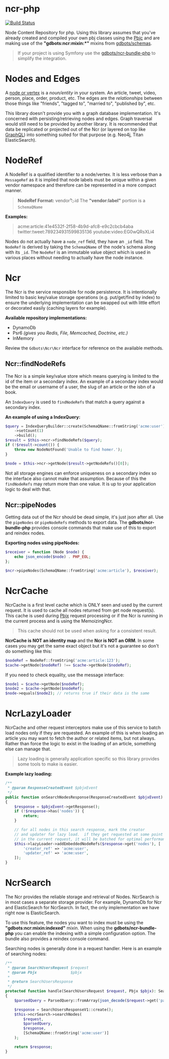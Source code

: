 ncr-php
=============

[![Build Status](https://api.travis-ci.org/gdbots/ncr-php.svg)](https://travis-ci.org/gdbots/ncr-php)

Node Content Repository for php.  Using this library assumes that you've already created and compiled your own pbj classes using the [Pbjc](https://github.com/gdbots/pbjc-php) and are making use of the __"gdbots:ncr:mixin:*"__ mixins from [gdbots/schemas](https://github.com/gdbots/schemas).

> If your project is using Symfony use the [gdbots/ncr-bundle-php](https://github.com/gdbots/ncr-bundle-php) to simplify the integration.


# Nodes and Edges
A [node or vertex](https://en.wikipedia.org/wiki/Graph_theory) is a _noun/entity_ in your system. An article, tweet, video, person, place, order, product, etc.  The edges are the _relationships_ between those things like "friends", "tagged to", "married to", "published by", etc.

This library doesn't provide you with a graph database implementation.  It's concerned with persisting/retrieving nodes and edges.  Graph traversal would still need to be provided by another library.  It is recommended that data be replicated or projected out of the Ncr (or layered on top like [GraphQL](http://graphql.org/)) into something suited for that purpose (e.g. Neo4j, Titan ElasticSearch).


# NodeRef
A NodeRef is a qualified identifier to a node/vertex.  It is less verbose than a `MessageRef` as it is implied that node labels must be unique within a given vendor namespace and therefore can be represented in a more compact manner.

> __NodeRef Format:__ vendor:label:id
> The __"vendor:label"__ portion is a `SchemaQName`

__Examples:__

> acme:article:41e4532f-2f58-4b9d-afc8-e9c2cbcb4aba
> twitter:tweet:789234931599835136
> youtube:video:EG0wQRsXLi4

Nodes do not actually have a `node_ref` field, they have an `_id` field.  The `NodeRef` is derived by taking the `SchemaQName` of the node's schema along with its `_id`.  The `NodeRef` is an immutable value object which is used in various places without needing to actually have the node instance.


# Ncr
The Ncr is the service responsible for node persistence.  It is intentionally limited to basic key/value storage operations (e.g. put/get/find by index) to ensure the underlying implementation can be swapped out with little effort or decorated easily (caching layers for example).

__Available repository implementations:__

+ DynamoDb
+ Psr6 _(gives you Redis, File, Memcached, Doctrine, etc.)_
+ InMemory

Review the `Gdbots\Ncr\Ncr` interface for reference on the available methods.

## Ncr::findNodeRefs
The Ncr is a simple key/value store which means querying is limited to the id of the item or a secondary index.  An example of a secondary index would be the email or username of a user, the slug of an article or the isbn of a book.

An `IndexQuery` is used to `findNodeRefs` that match a query against a secondary index.

__An example of using a IndexQuery:__

```php
$query = IndexQueryBuilder::create(SchemaQName::fromString('acme:user'), 'email', 'homer@simpson.com')
    ->setCount(1)
    ->build();
$result = $this->ncr->findNodeRefs($query);
if (!$result->count()) {
    throw new NodeNotFound('Unable to find homer.');
}

$node = $this->ncr->getNode($result->getNodeRefs()[0]);
```
Not all storage engines can enforce uniqueness on a secondary index so the interface also cannot make that assumption.  Because of this the `findNodeRefs` may return more than one value.  It is up to your application logic to deal with that.


## Ncr::pipeNodes
Getting data out of the Ncr should be dead simple, it's just json after all.  Use the `pipeNodes` or `pipeNodeRefs` methods to export data.  The __gdbots/ncr-bundle-php__ provides console commands that make use of this to export and reindex nodes.

__Exporting nodes using pipeNodes:__

```php
$receiver = function (Node $node) {
    echo json_encode($node) . PHP_EOL;
};

$ncr->pipeNodes(SchemaQName::fromString('acme:article'), $receiver);
```


# NcrCache
NcrCache is a first level cache which is ONLY seen and used by the current request.  It is used to cache all nodes returned from get node request(s).  This cache is used during [Pbjx](https://github.com/gdbots/pbjx-php) request processing or if the Ncr is running in the current process and is using the MemoizingNcr.

> This cache should not be used when asking for a consistent result.

__NcrCache is NOT an identity map__ and the __Ncr is NOT an ORM__. In some cases you may get the same exact object but it's not a guarantee so don't do something like this:

```php
$nodeRef = NodeRef::fromString('acme:article:123');
$cache->getNode($nodeRef) !== $cache->getNode($nodeRef);
```

If you need to check equality, use the message interface:

```php
$node1 = $cache->getNode($nodeRef);
$node2 = $cache->getNode($nodeRef);
$node->equals($node2); // returns true if their data is the same
```


# NcrLazyLoader
NcrCache and other request interceptors make use of this service to batch load nodes only if they are requested.  An example of this is when loading an article you may want to fetch the author or related items, but not always.  Rather than force the logic to exist in the loading of an article, something else can manage that.

> Lazy loading is generally application specific so this library provides some tools to make is easier.

__Example lazy loading:__

```php
/**
 * @param ResponseCreatedEvent $pbjxEvent
 */
public function onSearchNodesResponse(ResponseCreatedEvent $pbjxEvent): void
{
    $response = $pbjxEvent->getResponse();
    if (!$response->has('nodes')) {
        return;
    }

    // for all nodes in this search response, mark the creator
    // and updater for lazy load.  if they get requested at some point
    // in the current request, it will be batched for optimal performance
    $this->lazyLoader->addEmbeddedNodeRefs($response->get('nodes'), [
        'creator_ref' => 'acme:user',
        'updater_ref' => 'acme:user',
    ]);
}
```


# NcrSearch
The Ncr provides the reliable storage and retrieval of Nodes.  NcrSearch is in most cases a separate storage provider.  For example, DynamoDb for Ncr and ElasticSearch for NcrSearch. In fact, the only implementation we have right now is ElasticSearch.

To use this feature, the nodes you want to index must be using the __"gdbots:ncr:mixin:indexed"__ mixin.  When using the __gdbots/ncr-bundle-php__ you can enable the indexing with a simple configuration option. The bundle also provides a reindex console command.

Searching nodes is generally done in a request handler.  Here is an example of searching nodes:

```php
/**
 * @param SearchUsersRequest $request
 * @param Pbjx               $pbjx
 *
 * @return SearchUsersResponse
 */
protected function handle(SearchUsersRequest $request, Pbjx $pbjx): SearchUsersResponse
{
    $parsedQuery = ParsedQuery::fromArray(json_decode($request->get('parsed_query_json', '{}'), true));

    $response = SearchUsersResponseV1::create();
    $this->ncrSearch->searchNodes(
        $request,
        $parsedQuery,
        $response,
        [SchemaQName::fromString('acme:user')]
    );

    return $response;
}
```
